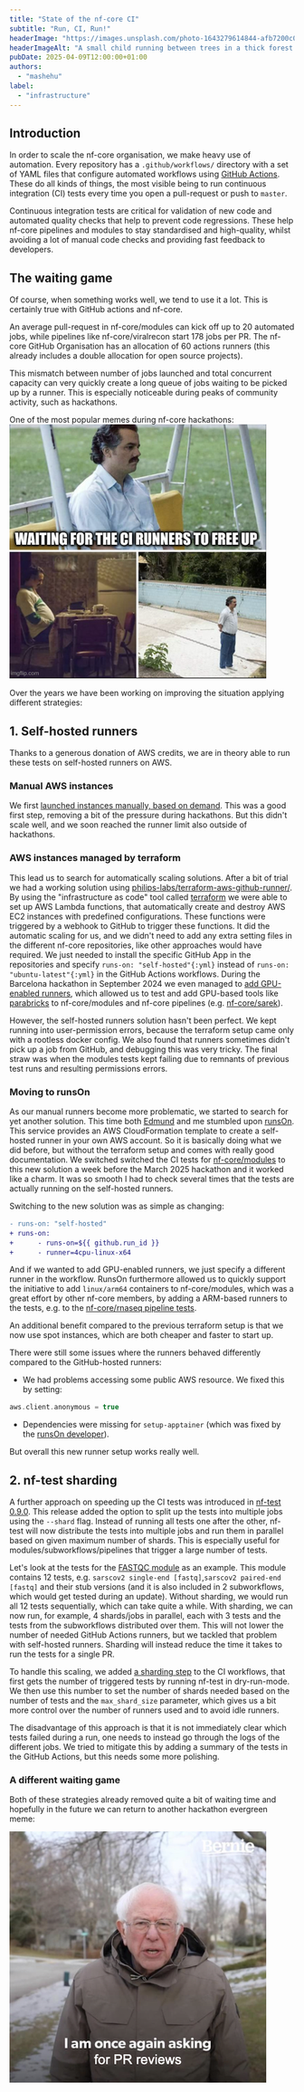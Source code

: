 ```yaml
---
title: "State of the nf-core CI"
subtitle: "Run, CI, Run!"
headerImage: "https://images.unsplash.com/photo-1643279614844-afb7200c0095"
headerImageAlt: "A small child running between trees in a thick forest."
pubDate: 2025-04-09T12:00:00+01:00
authors:
  - "mashehu"
label:
  - "infrastructure"
---
```


## Introduction

In order to scale the nf-core organisation, we make heavy use of automation.
Every repository has a `.github/workflows/` directory with a set of YAML files that configure automated
workflows using [GitHub Actions](https://github.com/features/actions).
These do all kinds of things, the most visible being to run continuous integration (CI) tests every time
you open a pull-request or push to `master`.

Continuous integration tests are critical for validation of new code and automated quality checks that
help to prevent code regressions.
These help nf-core pipelines and modules to stay standardised and high-quality, whilst avoiding
a lot of manual code checks and providing fast feedback to developers.

## The waiting game

Of course, when something works well, we tend to use it a lot.
This is certainly true with GitHub actions and nf-core.

An average pull-request in nf-core/modules can kick off up to 20 automated jobs,
while pipelines like nf-core/viralrecon start 178 jobs per PR.
The nf-core GitHub Organisation has an allocation of 60 actions runners
(this already includes a double allocation for open source projects).

This mismatch between number of jobs launched and total concurrent capacity can
very quickly create a long queue of jobs waiting to be picked up by a runner.
This is especially noticeable during peaks of community activity, such as hackathons.

One of the most popular memes during nf-core hackathons:
![Pablo Escobar from the series Narcos waiting in different positions with the caption "Waiting](../../../assets/images/blog/state-of-nf-core-CI/ci-waiting-meme.png)

Over the years we have been working on improving the situation applying different strategies:

## 1. Self-hosted runners

Thanks to a generous donation of AWS credits, we are in theory able to run these tests on self-hosted runners on AWS.

### Manual AWS instances

We first [launched instances manually, based on demand](https://github.com/nf-core/tools/issues/1940).
This was a good first step, removing a bit of the pressure during hackathons.
But this didn't scale well, and we soon reached the runner limit also outside of hackathons.

### AWS instances managed by terraform

This lead us to search for automatically scaling solutions. After a bit of trial we had a working solution using [philips-labs/terraform-aws-github-runner/](https://github.com/philips-labs/terraform-aws-github-runner).
By using the "infrastructure as code" tool called [terraform](https://www.terraform.io/) we were able to set up AWS Lambda functions, that automatically create and destroy AWS EC2 instances with predefined configurations.
These functions were triggered by a webhook to GitHub to trigger these functions.
It did the automatic scaling for us, and we didn't need to add any extra setting files in the different nf-core repositories, like other approaches would have required.
We just needed to install the specific GitHub App in the repositories and specify `runs-on: "self-hosted"{:yml}` instead of `runs-on: "ubuntu-latest"{:yml}` in the GitHub Actions workflows.
During the Barcelona hackathon in September 2024 we even managed to [add GPU-enabled runners](https://github.com/nf-core/actions-runners/pull/10), which allowed us to test and add GPU-based tools like [parabricks](https://docs.nvidia.com/clara/parabricks/latest/index.html) to nf-core/modules and nf-core pipelines (e.g. [nf-core/sarek](https://github.com/nf-core/sarek/issues/1853)).

However, the self-hosted runners solution hasn't been perfect.
We kept running into user-permission errors, because the terraform setup came only with a rootless docker config. We also found that runners sometimes didn't pick up a job from GitHub, and debugging this was very tricky. The final straw was when the modules tests kept failing due to remnants of previous test runs and resulting permissions errors.

### Moving to runsOn

As our manual runners become more problematic, we started to search for yet another solution.
This time both [Edmund](https://github.com/edmundmiller) and me stumbled upon [runsOn](https://runs-on.com/).
This service provides an AWS CloudFormation template to create a self-hosted runner in your own AWS account. So it is basically doing what we did before, but without the terraform setup and comes with really good documentation.
We switched switched the CI tests for [nf-core/modules](https://github.com/nf-core/modules/pull/7840) to this new solution a week before the March 2025 hackathon and it worked like a charm.
It was so smooth I had to check several times that the tests are actually running on the self-hosted runners.

Switching to the new solution was as simple as changing:

```diff title="nf-core/modules/.github/workflows/nf-test.yml"
- runs-on: "self-hosted"
+ runs-on:
+      - runs-on=${{ github.run_id }}
+      - runner=4cpu-linux-x64
```

And if we wanted to add GPU-enabled runners, we just specify a different runner in the workflow.
RunsOn furthermore allowed us to quickly support the initiative to add `linux/arm64` containers to nf-core/modules,
which was a great effort by other nf-core members, by adding a ARM-based runners to the tests, e.g. to the [nf-core/rnaseq pipeline tests](https://github.com/nf-core/rnaseq/pull/1530).

An additional benefit compared to the previous terraform setup is that we now use spot instances, which are both cheaper and faster to start up.

There were still some issues where the runners behaved differently compared to the GitHub-hosted runners:

- We had problems accessing some public AWS resource. We fixed this by setting:

```groovy title="nextflow.config"
aws.client.anonymous = true
```

- Dependencies were missing for `setup-apptainer` (which was fixed by the [runsOn developer](https://github.com/runs-on/runs-on/releases/tag/v2.7.0)).

But overall this new runner setup works really well.

## 2. nf-test sharding

A further approach on speeding up the CI tests was introduced in [nf-test 0.9.0](https://github.com/askimed/nf-test/releases/tag/v0.9.0).
This release added the option to split up the tests into multiple jobs using the `--shard` flag.
Instead of running all tests one after the other, nf-test will now distribute the tests into multiple jobs and run them in parallel based on given maximum number of shards.
This is especially useful for modules/subworkflows/pipelines that trigger a large number of tests.

Let's look at the tests for the [FASTQC module](https://github.com/nf-core/modules/blob/master/modules/nf-core/fastqc/tests/main.nf.test) as an example.
This module contains 12 tests, e.g. `sarscov2 single-end [fastq]`,`sarscov2 paired-end [fastq]` and their stub versions (and it is also included in 2 subworkflows, which would get tested during an update).
Without sharding, we would run all 12 tests sequentially, which can take quite a while.
With sharding, we can now run, for example, 4 shards/jobs in parallel, each with 3 tests and the tests from the subworkflows distributed over them.
This will not lower the number of needed GitHub Actions runners, but we tackled that problem with self-hosted runners.
Sharding will instead reduce the time it takes to run the tests for a single PR.

To handle this scaling, we added [a sharding step](https://github.com/nf-core/modules/blob/master/.github/actions/get-shards/action.yml) to the CI workflows, that first gets the number of triggered tests by running nf-test in dry-run-mode.
We then use this number to set the number of shards needed based on the number of tests and the `max_shard_size` parameter, which gives us a bit more control over the number of runners used and to avoid idle runners.

The disadvantage of this approach is that it is not immediately clear which tests failed during a run, one needs to instead go through the logs of the different jobs.
We tried to mitigate this by adding a summary of the tests in the GitHub Actions, but this needs some more polishing.

### A different waiting game

Both of these strategies already removed quite a bit of waiting time and hopefully in the future we can return to another hackathon evergreen meme:

![Bernie Sanders meme with the caption: "I am once again asking for PR reviews"](../../../assets/images/blog/state-of-nf-core-CI/pr-review-bernie-meme.png)
